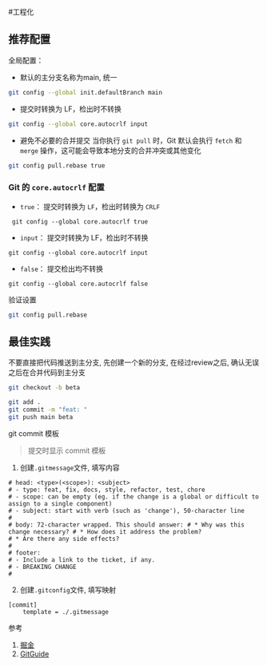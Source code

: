 #工程化

## 推荐配置

全局配置：

- 默认的主分支名称为main, 统一

```bash
git config --global init.defaultBranch main 
```

- 提交时转换为 LF，检出时不转换

```bash
git config --global core.autocrlf input
```

- 避免不必要的合并提交
  当你执行 `git pull` 时，Git 默认会执行 `fetch` 和 `merge` 操作，这可能会导致本地分支的合并冲突或其他变化

```bash
git config pull.rebase true
```

### Git 的 `core.autocrlf` 配置

- `true`： 提交时转换为 `LF`，检出时转换为 `CRLF`

```shell
 git config --global core.autocrlf true
```

- `input`： 提交时转换为 LF，检出时不转换

```shell
git config --global core.autocrlf input
```

- `false`： 提交检出均不转换

```shell
git config --global core.autocrlf false
```

验证设置

```bash
git config pull.rebase
```

## 最佳实践

不要直接把代码推送到主分支, 先创建一个新的分支, 在经过review之后, 确认无误之后在合并代码到主分支

```bash
git checkout -b beta

git add .
git commit -m "feat: "
git push main beta
```

git commit 模板

> 提交时显示 commit 模板

1. 创建`.gitmessage`文件, 填写内容

```gitmessage
# head: <type>(<scope>): <subject>
# - type: feat, fix, docs, style, refactor, test, chore
# - scope: can be empty (eg. if the change is a global or difficult to assign to a single component)
# - subject: start with verb (such as 'change'), 50-character line
#
# body: 72-character wrapped. This should answer: # * Why was this change necessary? # * How does it address the problem?
# * Are there any side effects?
#
# footer:
# - Include a link to the ticket, if any.
# - BREAKING CHANGE
#
```

2. 创建`.gitconfig`文件, 填写映射

```gitconfig
[commit]
	template = ./.gitmessage
```

参考

1. [掘金](https://juejin.cn/post/6844904085779382280)
2. [GitGuide](https://zjdoc-gitguide.readthedocs.io/zh_CN/latest/message/gitmessage.html)
